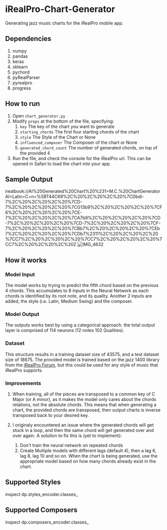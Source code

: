 # iRealPro-Chart-Generator
Generating jazz music charts for the iRealPro mobile app.

## Dependencies
1. numpy
2. pandas
3. keras
4. sklearn
5. pychord
6. pyRealParser
7. pyrealpro
8. progress

## How to run
1. Open `chart_generator.py` 
2. Modify `props` at the bottom of the file, specifying:
    1. `key` The key of the chart you want to generate
    2. `starting_chords` The first four starting chords of the chart
    3. `style` The Style of the Chart or None
    4. `influenced_composer` The Composer of the chart or None
    5. `generated_chord_count` The number of generated chords, on top of the provided 4
3. Run the file, and check the console for the iRealPro url. This can be opened in Safari to load the chart into your app.

## Sample Output
irealbook://AI%20Generated%20Chart%20%231=M.C.%20ChartGeneratorAI=Latin=C=n=%5BT44C69%2C%20%2C%20%2C%20%7CDbdi-7%2C%20%2C%20%2C%20%7CD-7%2C%20%2C%20%2C%20%7CG13b9%2C%20%2C%20%2C%20%7CF6%2C%20%2C%20%2C%20%7CE-7%2C%20%2C%20%2C%20%7CA7b9%2C%20%2C%20%2C%20%7CD-7%2C%20%2C%20%2C%20%7CD-7%2C%20%2C%20%2C%20%7CF-7%2C%20%2C%20%2C%20%7CBb7%2C%20%2C%20%2C%20%7CEb7%2C%20%2C%20%2C%20%7CDb7%2311%2C%20%2C%20%2C%20%7CC7%2C%20%2C%20%2C%20%7CC7%2C%20%2C%20%2C%20%7CC7%2C%20%2C%20%2C%20Z
![IMG_4632](https://user-images.githubusercontent.com/53892067/203913349-f5f1ae4a-baec-4e1d-a20c-c3291aa7d1c5.jpg)

## How it works
### Model Input
The model works by trying to predict the fifth chord based on the previous 4 chords. This accumulates to 8 inputs in the Neural Network as each chords is identified by its root note, and its quality. Another 2 inputs are added, the style (i.e. Latin, Medium Swing) and the composer.

### Model Output
The outputs works best by using a categorical approach. the total output layer is comprised of 114 neurons (12 notes 102 Qualities).

### Dataset
This structure results in a training dataset size of 43575, and a test dataset size of 18675.
The provided model is trained based on the jazz 1400 library from the [iRealPro Forum](https://www.irealb.com/forums/showthread.php?12753-Jazz-1400-Standards), but this could be used for any style of music that iRealPro supports.

### Improvements
1. When training, all of the pieces are transposed to a common key of C Major (or A minor), as it makes the model only cares about the chords relations, not the absolute chords. This means that when generating a chart, the provided chords are transposed, then output charts is inverse transposed back to your desired key.

2. I originaly encountered an issue where the generated chords will get stuck in a loop, and then the same chord will get generated over and over again. A solution to fix this is (yet to implement):
    1. Don't train the neural network on repeated chords
    2. Create Multiple models with different lags (default 4), then a lag 6, lag 8, lag 10 and so on. When the chart is being generated, use the appropriate model based on how many chords already exist in the chart.

## Supported Styles
inspect dp.styles_encoder.classes_

## Supported Composers
inspect dp.composers_encoder.classes_
